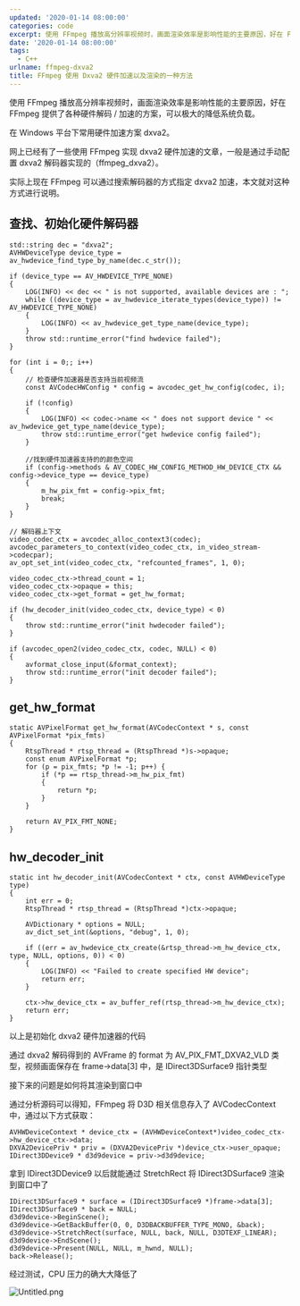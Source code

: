 ```yaml
---
updated: '2020-01-14 08:00:00'
categories: code
excerpt: 使用 FFmpeg 播放高分辨率视频时，画面渲染效率是影响性能的主要原因，好在 FFmpeg 提供了各种硬件解码 / 加速的方案，可以极大的降低系统负载。
date: '2020-01-14 08:00:00'
tags:
  - C++
urlname: ffmpeg-dxva2
title: FFmpeg 使用 Dxva2 硬件加速以及渲染的一种方法
---
```


使用 FFmpeg 播放高分辨率视频时，画面渲染效率是影响性能的主要原因，好在 FFmpeg 提供了各种硬件解码 / 加速的方案，可以极大的降低系统负载。


在 Windows 平台下常用硬件加速方案 dxva2。


网上已经有了一些使用 FFmpeg 实现 dxva2 硬件加速的文章，一般是通过手动配置 dxva2 解码器实现的（ffmpeg_dxva2）。


实际上现在 FFmpeg 可以通过搜索解码器的方式指定 dxva2 加速，本文就对这种方式进行说明。


## 查找、初始化硬件解码器


```text
std::string dec = "dxva2";
AVHWDeviceType device_type = av_hwdevice_find_type_by_name(dec.c_str());

if (device_type == AV_HWDEVICE_TYPE_NONE)
{
	LOG(INFO) << dec << " is not supported, available devices are : ";
	while ((device_type = av_hwdevice_iterate_types(device_type)) != AV_HWDEVICE_TYPE_NONE)
	{
		LOG(INFO) << av_hwdevice_get_type_name(device_type);
	}
	throw std::runtime_error("find hwdevice failed");
}

for (int i = 0;; i++)
{
	// 检查硬件加速器是否支持当前视频流
	const AVCodecHWConfig * config = avcodec_get_hw_config(codec, i);

	if (!config)
	{
		LOG(INFO) << codec->name << " does not support device " << av_hwdevice_get_type_name(device_type);
		throw std::runtime_error("get hwdevice config failed");
	}

	//找到硬件加速器支持的的颜色空间
	if (config->methods & AV_CODEC_HW_CONFIG_METHOD_HW_DEVICE_CTX && config->device_type == device_type)
	{
		m_hw_pix_fmt = config->pix_fmt;
		break;
	}
}

// 解码器上下文
video_codec_ctx = avcodec_alloc_context3(codec);
avcodec_parameters_to_context(video_codec_ctx, in_video_stream->codecpar);
av_opt_set_int(video_codec_ctx, "refcounted_frames", 1, 0);

video_codec_ctx->thread_count = 1;
video_codec_ctx->opaque = this;
video_codec_ctx->get_format = get_hw_format;

if (hw_decoder_init(video_codec_ctx, device_type) < 0)
{
	throw std::runtime_error("init hwdecoder failed");
}

if (avcodec_open2(video_codec_ctx, codec, NULL) < 0)
{
	avformat_close_input(&format_context);
	throw std::runtime_error("init decoder failed");
}

```


## get_hw_format


```text
static AVPixelFormat get_hw_format(AVCodecContext * s, const AVPixelFormat *pix_fmts)
{
	RtspThread * rtsp_thread = (RtspThread *)s->opaque;
	const enum AVPixelFormat *p;
	for (p = pix_fmts; *p != -1; p++) {
		if (*p == rtsp_thread->m_hw_pix_fmt)
		{
			return *p;
		}
	}

	return AV_PIX_FMT_NONE;
}

```


## hw_decoder_init


```text
static int hw_decoder_init(AVCodecContext * ctx, const AVHWDeviceType type)
{
	int err = 0;
	RtspThread * rtsp_thread = (RtspThread *)ctx->opaque;

	AVDictionary * options = NULL;
	av_dict_set_int(&options, "debug", 1, 0);

	if ((err = av_hwdevice_ctx_create(&rtsp_thread->m_hw_device_ctx, type, NULL, options, 0)) < 0)
	{
		LOG(INFO) << "Failed to create specified HW device";
		return err;
	}

	ctx->hw_device_ctx = av_buffer_ref(rtsp_thread->m_hw_device_ctx);
	return err;
}

```


以上是初始化 dxva2 硬件加速器的代码


通过 dxva2 解码得到的 AVFrame 的 format 为 AV_PIX_FMT_DXVA2_VLD 类型，视频画面保存在 frame->data[3] 中，是 IDirect3DSurface9 指针类型


接下来的问题是如何将其渲染到窗口中


通过分析源码可以得知，FFmpeg 将 D3D 相关信息存入了 AVCodecContext 中，通过以下方式获取：


```text
AVHWDeviceContext * device_ctx = (AVHWDeviceContext*)video_codec_ctx->hw_device_ctx->data;
DXVA2DevicePriv * priv = (DXVA2DevicePriv *)device_ctx->user_opaque;
IDirect3DDevice9 * d3d9device = priv->d3d9device;

```


拿到 IDirect3DDevice9 以后就能通过 StretchRect 将 IDirect3DSurface9 渲染到窗口中了


```text
IDirect3DSurface9 * surface = (IDirect3DSurface9 *)frame->data[3];
IDirect3DSurface9 * back = NULL;
d3d9device->BeginScene();
d3d9device->GetBackBuffer(0, 0, D3DBACKBUFFER_TYPE_MONO, &back);
d3d9device->StretchRect(surface, NULL, back, NULL, D3DTEXF_LINEAR);
d3d9device->EndScene();
d3d9device->Present(NULL, NULL, m_hwnd, NULL);
back->Release();

```


经过测试，CPU 压力的确大大降低了


![Untitled.png](https://prod-files-secure.s3.us-west-2.amazonaws.com/fbb39313-8950-40fc-9abf-5c7412d9778c/42160264-80c8-4c53-8260-d15356aa4b21/Untitled.png?X-Amz-Algorithm=AWS4-HMAC-SHA256&X-Amz-Content-Sha256=UNSIGNED-PAYLOAD&X-Amz-Credential=AKIAT73L2G45HZZMZUHI%2F20240926%2Fus-west-2%2Fs3%2Faws4_request&X-Amz-Date=20240926T043409Z&X-Amz-Expires=3600&X-Amz-Signature=40f0d955264e61de13946b007f0e12e48770769ecba50516d98bc7d474254322&X-Amz-SignedHeaders=host&x-id=GetObject)

